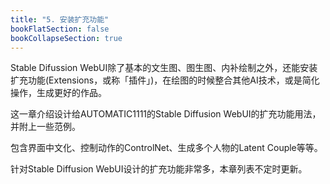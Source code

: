 ```yaml
---
title: "5. 安装扩充功能"
bookFlatSection: false
bookCollapseSection: true
---
```


Stable Difussion WebUI除了基本的文生图、图生图、内补绘制之外，还能安装扩充功能(Extensions，或称「插件」)，在绘图的时候整合其他AI技术，或是简化操作，生成更好的作品。

这一章介绍设计给AUTOMATIC1111的Stable Diffusion WebUI的扩充功能用法，并附上一些范例。

包含界面中文化、控制动作的ControlNet、生成多个人物的Latent Couple等等。

针对Stable Diffusion WebUI设计的扩充功能非常多，本章列表不定时更新。
